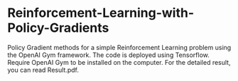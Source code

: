 # Reinforcement-Learning-with-Policy-Gradients
Policy Gradient methods for a simple Reinforcement Learning problem using the OpenAI Gym framework.
The code is deployed using Tensorflow. 
Require OpenAI Gym to be installed on the computer. 
For the detailed result, you can read Result.pdf.
